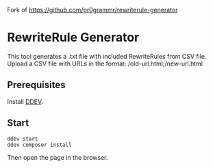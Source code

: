 Fork of https://github.com/pr0grammr/rewriterule-generator

# RewriteRule Generator

This tool generates a .txt file with included RewriteRules from CSV file.
Upload a CSV file with URLs in the format: /old-url.html;/new-url.html

## Prerequisites

Install [DDEV](https://ddev.com/).

## Start

``` 
ddev start
ddev composer install
```
Then open the page in the browser.